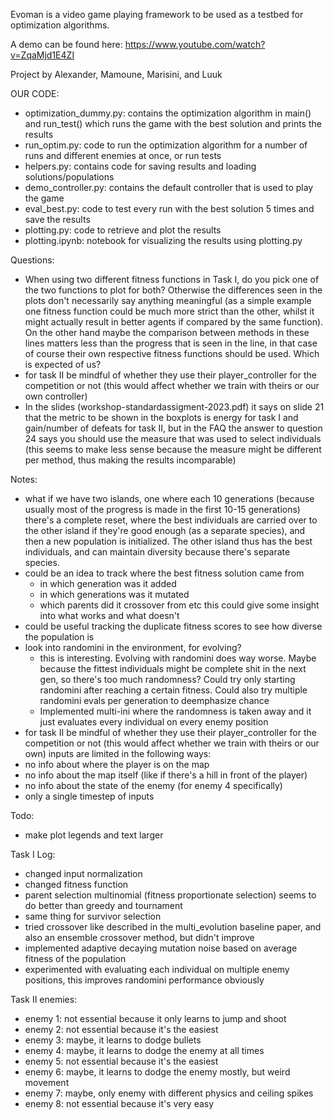 Evoman is a video game playing framework to be used as a testbed for optimization algorithms.

A demo can be found here:  https://www.youtube.com/watch?v=ZqaMjd1E4ZI

Project by Alexander, Mamoune, Marisini, and Luuk

OUR CODE:
- optimization_dummy.py: contains the optimization algorithm in main() and run_test() which runs the game with the best solution and prints the results
- run_optim.py: code to run the optimization algorithm for a number of runs and different enemies at once, or run tests
- helpers.py: contains code for saving results and loading solutions/populations
- demo_controller.py: contains the default controller that is used to play the game
- eval_best.py: code to test every run with the best solution 5 times and save the results
- plotting.py: code to retrieve and plot the results
- plotting.ipynb: notebook for visualizing the results using plotting.py

Questions:
- When using two different fitness functions in Task I, do you pick one of the two functions to plot for both? Otherwise the differences seen in the plots don't necessarily say anything meaningful (as a simple example one fitness function could be much more strict than the other, whilst it might actually result in better agents if compared by the same function). On the other hand maybe the comparison between methods in these lines matters less than the progress that is seen in the line, in that case of course their own respective fitness functions should be used. Which is expected of us?
- for task II be mindful of whether they use their player_controller for the competition or not (this would affect whether we train with theirs or our own controller)
- In the slides (workshop-standardassigment-2023.pdf) it says on slide 21 that the metric to be shown in the boxplots is energy for task I and gain/number of defeats for task II, but in the FAQ the answer to question 24 says you should use the measure that was used to select individuals (this seems to make less sense because the measure might be different per method, thus making the results incomparable)

Notes:
- what if we have two islands, one where each 10 generations (because usually most of the progress is made in the first 10-15 generations) there's a complete reset,
    where the best individuals are carried over to the other island if they're good enough (as a separate species), and then a new population is initialized.
    The other island thus has the best individuals, and can maintain diversity because there's separate species.
- could be an idea to track where the best fitness solution came from
    - in which generation was it added
    - in which generations was it mutated
    - which parents did it crossover from etc
    this could give some insight into what works and what doesn't
- could be useful tracking the duplicate fitness scores to see how diverse the population is
- look into randomini in the environment, for evolving?
    - this is interesting. Evolving with randomini does way worse. Maybe because the fittest individuals might be complete shit in the next gen, so there's too much
    randomness? Could try only starting randomini after reaching a certain fitness. Could also try multiple randomini evals per generation to deemphasize chance
    - Implemented multi-ini where the randomness is taken away and it just evaluates every individual on every enemy position
- for task II be mindful of whether they use their player_controller for the competition or not (this would affect whether we train with theirs or our own)
inputs are limited in the following ways:
- no info about where the player is on the map
- no info about the map itself (like if there's a hill in front of the player)
- no info about the state of the enemy (for enemy 4 specifically)
- only a single timestep of inputs

Todo:
- make plot legends and text larger

Task I Log:
- changed input normalization
- changed fitness function
- parent selection multinomial (fitness proportionate selection) seems to do better than greedy and tournament
- same thing for survivor selection
- tried crossover like described in the multi_evolution baseline paper, and also an ensemble crossover method, but didn't improve
- implemented adaptive decaying mutation noise based on average fitness of the population
- experimented with evaluating each individual on multiple enemy positions, this improves randomini performance obviously

Task II enemies:
- enemy 1: not essential because it only learns to jump and shoot
- enemy 2: not essential because it's the easiest
- enemy 3: maybe, it learns to dodge bullets
- enemy 4: maybe, it learns to dodge the enemy at all times
- enemy 5: not essential because it's the easiest
- enemy 6: maybe, it learns to dodge the enemy mostly, but weird movement
- enemy 7: maybe, only enemy with different physics and ceiling spikes
- enemy 8: not essential because it's very easy

